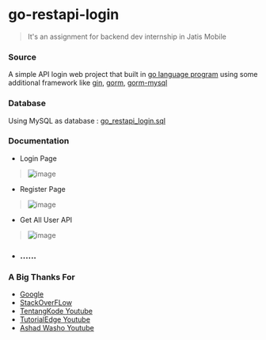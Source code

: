 # go-restapi-login

> It's an assignment for backend dev internship in Jatis Mobile

### Source
A simple API login web project that built in [go language program](https://go.dev/) using some additional framework like [gin](github.com/gin-gonic/gin), [gorm](gorm.io/gorm), [gorm-mysql](gorm.io/driver/mysql) 

### Database
Using MySQL as database : [go_restapi_login.sql](https://github.com/ainmtsn1999/go-restapi-login/blob/main/go_restapi_login.sql)

### Documentation
- Login Page
> ![image](https://user-images.githubusercontent.com/37493831/191885133-7883fa38-9870-4c43-97a7-fcb164510240.png)
- Register Page
> ![image](https://user-images.githubusercontent.com/37493831/191885241-b46ef041-8d38-47fa-8892-6ae387f52d95.png)
- Get All User API
> ![image](https://user-images.githubusercontent.com/37493831/191885027-fe751333-f0cf-45eb-9b0d-86436ce03cc4.png)

- ### ......

### A Big Thanks For 
- [Google](https://www.google.com/)
- [StackOverFLow](https://stackoverflow.com/)
- [TentangKode Youtube](https://www.youtube.com/c/TentangKode)
- [TutorialEdge Youtube](https://www.youtube.com/c/Tutorialedge)
- [Ashad Washo Youtube](https://www.youtube.com/channel/UCXnunTRjskyDasOyGyDhSXA)
